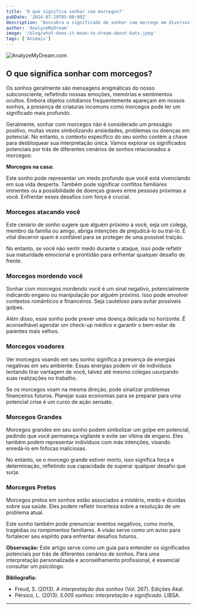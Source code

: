 ```yaml
---
title: 'O que significa sonhar com morcegos?'
pubDate: '2024-07-29T05:00:00Z'
description: 'Descubra o significado de sonhar com morcego em diversos contextos, desde ataques até morcegos pretos. Entenda o que o seu subconsciente deseja comunicar a você por meio desses sonhos.'
author: 'AnalyzeMyDream'
image: '/blog/what-does-it-mean-to-dream-about-bats.jpeg'
tags: ['Animais']
---
```


![AnalyzeMyDream.com](/blog/what-does-it-mean-to-dream-about-bats.jpeg)

## O que significa sonhar com morcegos?

Os sonhos geralmente são mensagens enigmáticas do nosso subconsciente, refletindo nossas emoções, memórias e sentimentos ocultos. Embora objetos cotidianos frequentemente apareçam em nossos sonhos, a presença de criaturas incomuns como morcegos pode ter um significado mais profundo.

Geralmente, sonhar com morcegos não é considerado um presságio positivo, muitas vezes simbolizando ansiedades, problemas ou doenças em potencial. No entanto, o contexto específico do seu sonho contém a chave para desbloquear sua interpretação única. Vamos explorar os significados potenciais por trás de diferentes cenários de sonhos relacionados a morcegos:

**Morcegos na casa:**

Este sonho pode representar um medo profundo que você está vivenciando em sua vida desperta. Também pode significar conflitos familiares iminentes ou a possibilidade de doenças graves entre pessoas próximas a você. Enfrentar esses desafios com força é crucial.

### Morcegos atacando você

Este cenário de sonho sugere que alguém próximo a você, seja um colega, membro da família ou amigo, abriga intenções de prejudicá-lo ou traí-lo. É vital discernir quem é confiável para se proteger de uma possível traição. 

No entanto, se você não sentir medo durante o ataque, isso pode refletir sua maturidade emocional e prontidão para enfrentar qualquer desafio de frente.

### Morcegos mordendo você

Sonhar com morcegos mordendo você é um sinal negativo, potencialmente indicando engano ou manipulação por alguém próximo. Isso pode envolver contextos românticos e financeiros. Seja cauteloso para evitar possíveis golpes. 

Além disso, esse sonho pode prever uma doença delicada no horizonte. É aconselhável agendar um check-up médico e garantir o bem-estar de parentes mais velhos.

### Morcegos voadores

Ver morcegos voando em seu sonho significa a presença de energias negativas em seu ambiente. Essas energias podem vir de indivíduos tentando tirar vantagem de você, talvez até mesmo colegas usurpando suas realizações no trabalho.

Se os morcegos voam na mesma direção, pode sinalizar problemas financeiros futuros. Planejar suas economias para se preparar para uma potencial crise é um curso de ação sensato.

### Morcegos Grandes

Morcegos grandes em seu sonho podem simbolizar um golpe em potencial, pedindo que você permaneça vigilante e evite ser vítima de engano. Eles também podem representar indivíduos com más intenções, visando enredá-lo em fofocas maliciosas.

No entanto, se o morcego grande estiver morto, isso significa força e determinação, refletindo sua capacidade de superar qualquer desafio que surja.

### Morcegos Pretos

Morcegos pretos em sonhos estão associados a mistério, medo e dúvidas sobre sua saúde. Eles podem refletir incerteza sobre a resolução de um problema atual.

Este sonho também pode prenunciar eventos negativos, como morte, tragédias ou rompimentos familiares. A visão serve como um aviso para fortalecer seu espírito para enfrentar desafios futuros.

**Observação:** Este artigo serve como um guia para entender os significados potenciais por trás de diferentes cenários de sonhos. Para uma interpretação personalizada e aconselhamento profissional, é essencial consultar um psicólogo. 

**Bibliografia:**

- Freud, S. (2013). *A interpretação dos sonhos* (Vol. 267). Edições Akal. 
- Pérsico, L. (2013). *5.005 sonhos: interpretação e significado*. LIBSA.

---